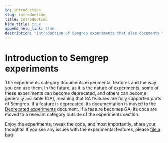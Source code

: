 ```yaml
---
id: introduction
slug: introduction
title: Introduction
hide_title: true
append_help_link: true
description: "Introduction of Semgrep experiments that also documents that some experiments can sunset or become GA, which means that particular documents can change their position in docs also."
---
```


# Introduction to Semgrep experiments

The experiments category documents experimental features and the way you can use them. In the future, as it is the nature of experiments, some of these experiments can become deprecated, and others can become generally available (GA), meaning that GA features are fully supported parts of Semgrep. If a feature is deprecated, its documentation is moved to the [Deprecated experiments](/writing-rules/experiments/deprecated-experiments) document. If a feature becomes GA, its docs are moved to a relevant category outside of the experiments section.

Enjoy the experiments, tweak the code, and most importantly, share your thoughts! If you see any issues with the experimental features, please [file a bug](https://github.com/semgrep/semgrep/issues/new/choose).
